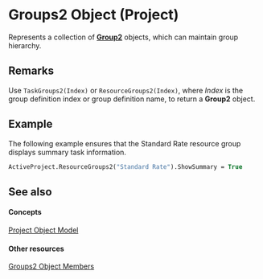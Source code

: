 
# Groups2 Object (Project)

Represents a collection of  **[Group2](a7a61fa4-e752-006e-a47e-03987b04f01c.md)** objects, which can maintain group hierarchy.


## Remarks

Use  `TaskGroups2(Index)` or `ResourceGroups2(Index)`, where  _Index_ is the group definition index or group definition name, to return a **Group2** object.


## Example

The following example ensures that the Standard Rate resource group displays summary task information.


```vb
ActiveProject.ResourceGroups2("Standard Rate").ShowSummary = True 


```


## See also


#### Concepts


[Project Object Model](900b167b-88ec-ea88-15b7-27bb90c22ac6.md)
#### Other resources


[Groups2 Object Members](171d25d8-16cb-48b6-9946-ff80c5de53e0.md)